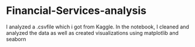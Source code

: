 # Financial-Services-analysis
I analyzed a .csvfile which i got from Kaggle. In the notebook, I cleaned and analyzed the data as well as created visualizations using matplotlib and seaborn
